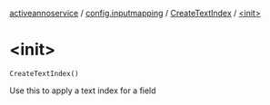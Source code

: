 [activeannoservice](../../index.md) / [config.inputmapping](../index.md) / [CreateTextIndex](index.md) / [&lt;init&gt;](./-init-.md)

# &lt;init&gt;

`CreateTextIndex()`

Use this to apply a text index for a field

